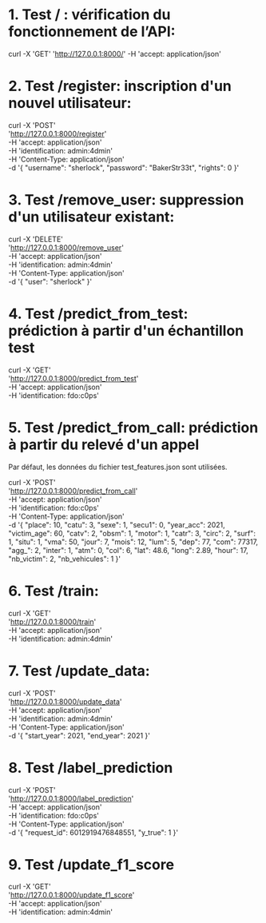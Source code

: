 
<!-- WIP: needs revision to reflect new architecture -->


# 1. Test / : vérification du fonctionnement de l’API:
curl -X 'GET' 'http://127.0.0.1:8000/' -H 'accept: application/json'

# 2. Test /register: inscription d'un nouvel utilisateur:

curl -X 'POST' \
  'http://127.0.0.1:8000/register' \
  -H 'accept: application/json' \
  -H 'identification: admin:4dmin' \
  -H 'Content-Type: application/json' \
  -d '{
  "username": "sherlock",
  "password": "BakerStr33t",
  "rights": 0
}'


# 3. Test /remove_user: suppression d'un utilisateur existant:

curl -X 'DELETE' \
  'http://127.0.0.1:8000/remove_user' \
  -H 'accept: application/json' \
  -H 'identification: admin:4dmin' \
  -H 'Content-Type: application/json' \
  -d '{
  "user": "sherlock"
}'

# 4. Test /predict_from_test: prédiction à partir d'un échantillon test

curl -X 'GET' \
  'http://127.0.0.1:8000/predict_from_test' \
  -H 'accept: application/json' \
  -H 'identification: fdo:c0ps'

# 5. Test /predict_from_call: prédiction à partir du relevé d'un appel
Par défaut, les données du fichier test_features.json sont utilisées.


curl -X 'POST' \
  'http://127.0.0.1:8000/predict_from_call' \
  -H 'accept: application/json' \
  -H 'identification: fdo:c0ps' \
  -H 'Content-Type: application/json' \
  -d '{
  "place": 10,
  "catu": 3,
  "sexe": 1,
  "secu1": 0,
  "year_acc": 2021,
  "victim_age": 60,
  "catv": 2,
  "obsm": 1,
  "motor": 1,
  "catr": 3,
  "circ": 2,
  "surf": 1,
  "situ": 1,
  "vma": 50,
  "jour": 7,
  "mois": 12,
  "lum": 5,
  "dep": 77,
  "com": 77317,
  "agg_": 2,
  "inter": 1,
  "atm": 0,
  "col": 6,
  "lat": 48.6,
  "long": 2.89,
  "hour": 17,
  "nb_victim": 2,
  "nb_vehicules": 1
}'

# 6. Test /train:

curl -X 'GET' \
  'http://127.0.0.1:8000/train' \
  -H 'accept: application/json' \
  -H 'identification: admin:4dmin'

  # 7. Test /update_data:

curl -X 'POST' \
  'http://127.0.0.1:8000/update_data' \
  -H 'accept: application/json' \
  -H 'identification: admin:4dmin' \
  -H 'Content-Type: application/json' \
  -d '{
  "start_year": 2021,
  "end_year": 2021
}'

# 8. Test /label_prediction

curl -X 'POST' \
  'http://127.0.0.1:8000/label_prediction' \
  -H 'accept: application/json' \
  -H 'identification: fdo:c0ps' \
  -H 'Content-Type: application/json' \
  -d '{
  "request_id": 6012919476848551,
  "y_true": 1
}'

# 9. Test /update_f1_score

curl -X 'GET' \
  'http://127.0.0.1:8000/update_f1_score' \
  -H 'accept: application/json' \
  -H 'identification: admin:4dmin'



